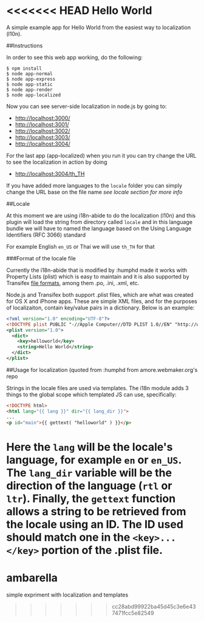 <<<<<<< HEAD
Hello World
==================

A simple example app for Hello World from the easiest way to localization (l10n).

##Instructions

In order to see this web app working, do the following:

```
$ npm install
$ node app-normal
$ node app-express
$ node app-static
$ node app-render
$ node app-localized
```

Now you can see server-side localization in node.js by going to:

* [http://localhost:3000/](http://localhost:3000/)
* [http://localhost:3001/](http://localhost:3001/)
* [http://localhost:3002/](http://localhost:3002/)
* [http://localhost:3003/](http://localhost:3003/)
* [http://localhost:3004/](http://localhost:3004/)

For the last app (app-localized) when you run it you can try change the URL to see the localization in action by doing

* [http://localhost:3004/th_TH](http://localhost:3004/th_TH)

If you have added more languages to the `locale` folder you can simply change the URL base on the file name *see locale section for more info*

##Locale

At this moment we are using i18n-abide to do the localization (l10n) and this plugin will load the string from directory called
`locale` and in this language bundle we will have to named the language based on the Using Language Identifiers (RFC 3066) standard

For example English  `en_US`  or Thai we will use `th_TH` for that 




###Format of the locale file

Currently the i18n-abide that is modified by :humphd made it works with Property Lists (plist) which is easy to maintain
and it is also supported by Transifex [file formats](http://help.transifex.com/features/formats.html), among them .po, .ini, .xml, etc.


Node.js and Transifex both support .plist files, which are what was created for OS X and iPhone apps.  These are
simple XML files, and for the purposes of localizaiton, contain key/value pairs in a dictionary.  Below is an example:

```xml
<?xml version="1.0" encoding="UTF-8"?>
<!DOCTYPE plist PUBLIC "-//Apple Computer//DTD PLIST 1.0//EN" "http://www.apple.com/DTDs/PropertyList-1.0.dtd">
<plist version="1.0">
  <dict>
    <key>helloworld</key>
    <string>Hello World</string>
  </dict>
</plist>
```

##Usage for localization
(quoted from :humphd from amore.webmaker.org's repo

Strings in the locale files are used via templates.  The i18n module adds 3 things to the global scope which 
templated JS can use, specifically:

```html
<!DOCTYPE html>
<html lang="{{ lang }}" dir="{{ lang_dir }}">
...
<p id="main">{{ gettext( "helloworld" ) }}</p>
```

Here the `lang` will be the locale's language, for example `en` or `en_US`.  The `lang_dir` variable will be
the direction of the language (`rtl` or `ltr`).  Finally, the `gettext` function allows a string to be retrieved
from the locale using an ID.  The ID used should match one in the `<key>...</key>` portion of the .plist file.
=======
ambarella
=========

simple expriment with localization and templates
>>>>>>> cc28abd99922ba45d45c3e6e437471fcc5e82549
